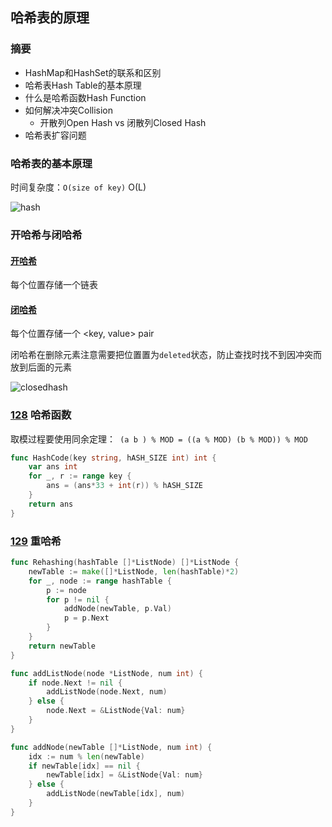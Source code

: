 ## 哈希表的原理

### 摘要

* HashMap和HashSet的联系和区别
* 哈希表Hash Table的基本原理
* 什么是哈希函数Hash Function
* 如何解决冲突Collision
    * 开散列Open Hash vs 闭散列Closed Hash
* 哈希表扩容问题

### 哈希表的基本原理

时间复杂度：`O(size of key)` O(L)

 ![hash](https://gitee.com/luxcgo/imgs4md/raw/master/img/20220524001404.jpeg)

### 开哈希与闭哈希

#### [开哈希](https://www.cs.usfca.edu/~galles/visualization/OpenHash.html)

每个位置存储一个链表

#### [闭哈希](https://www.cs.usfca.edu/~galles/visualization/ClosedHash.html)

每个位置存储一个 <key, value> pair

闭哈希在删除元素注意需要把位置置为`deleted`状态，防止查找时找不到因冲突而放到后面的元素

![closedhash](https://gitee.com/luxcgo/imgs4md/raw/master/img/20220524001951.jpeg)

### [128](https://www.lintcode.com/problem/hash-function) 哈希函数

取模过程要使用同余定理：` (a b ) % MOD = ((a % MOD) (b % MOD)) % MOD`

```go
func HashCode(key string, hASH_SIZE int) int {
	var ans int
	for _, r := range key {
		ans = (ans*33 + int(r)) % hASH_SIZE
	}
	return ans
}
```

### [129](https://www.lintcode.com/problem/rehashing/) 重哈希

```go
func Rehashing(hashTable []*ListNode) []*ListNode {
	newTable := make([]*ListNode, len(hashTable)*2)
	for _, node := range hashTable {
		p := node
		for p != nil {
			addNode(newTable, p.Val)
			p = p.Next
		}
	}
	return newTable
}

func addListNode(node *ListNode, num int) {
	if node.Next != nil {
		addListNode(node.Next, num)
	} else {
		node.Next = &ListNode{Val: num}
	}
}

func addNode(newTable []*ListNode, num int) {
	idx := num % len(newTable)
	if newTable[idx] == nil {
		newTable[idx] = &ListNode{Val: num}
	} else {
		addListNode(newTable[idx], num)
	}
}
```
